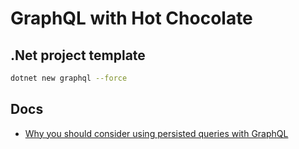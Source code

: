 # GraphQL with Hot Chocolate

## .Net project template

```bash
dotnet new graphql --force
```

## Docs

- [Why you should consider using persisted queries with GraphQL](https://www.youtube.com/watch?v=ZZ5PF3_P_r4)